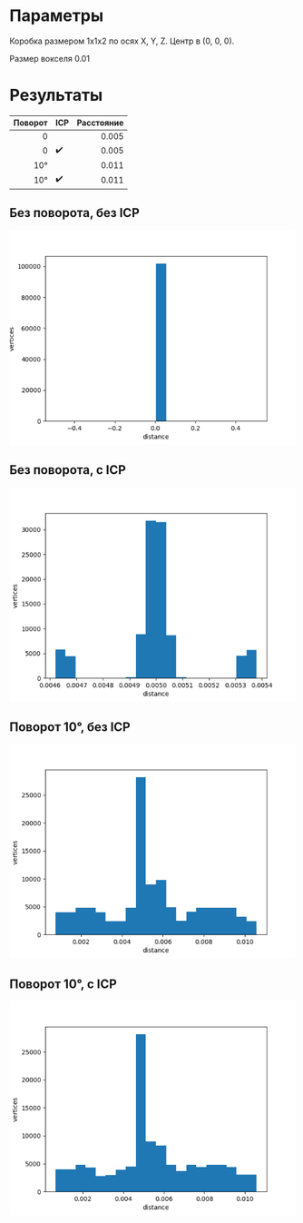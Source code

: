 # Параметры

Коробка размером 1x1x2 по осях X, Y, Z. Центр в (0, 0, 0).

Размер вокселя 0.01

# Результаты

|  Поворот | ICP                | Расстояние |
|---------:|--------------------|-----------:|
|        0 |                    |      0.005 |
|        0 | :heavy_check_mark: |      0.005 |
| 10&#xb0; |                    |      0.011 |
| 10&#xb0; | :heavy_check_mark: |      0.011 |

## Без поворота, без ICP

![box_1_1_2_r0](static/box_1_1_2_r0.png)

## Без поворота, с ICP

![box_1_1_2_r0_icp](static/box_1_1_2_r0_icp.png)

## Поворот 10&#xb0;, без ICP

![box_1_1_2_r10](static/box_1_1_2_r10.png)

## Поворот 10&#xb0;, с ICP

![box_1_1_2_r10_icp](static/box_1_1_2_r10_icp.png)
